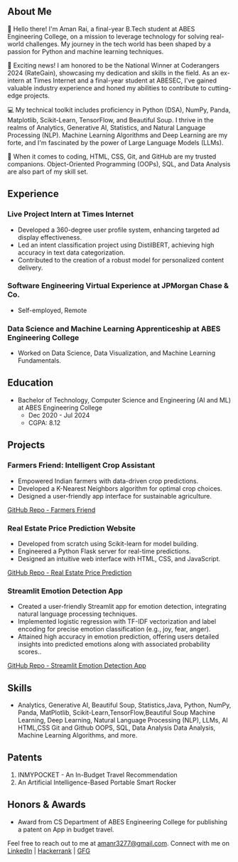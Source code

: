 

## About Me
👋 Hello there! I'm Aman Rai, a final-year B.Tech student at ABES Engineering College, on a mission to leverage technology for solving real-world challenges. My journey in the tech world has been shaped by a passion for Python and machine learning techniques.

🚀 Exciting news! I am honored to be the National Winner at Coderangers 2024 (RateGain), showcasing my dedication and skills in the field. As an ex-intern at Times Internet and a final-year student at ABESEC, I've gained valuable industry experience and honed my abilities to contribute to cutting-edge projects.

💻 My technical toolkit includes proficiency in Python (DSA), NumPy, Panda, Matplotlib, Scikit-Learn, TensorFlow, and Beautiful Soup. I thrive in the realms of Analytics, Generative AI, Statistics, and Natural Language Processing (NLP). Machine Learning Algorithms and Deep Learning are my forte, and I'm fascinated by the power of Large Language Models (LLMs).

🔧 When it comes to coding, HTML, CSS, Git, and GitHub are my trusted companions. Object-Oriented Programming (OOPs), SQL, and Data Analysis are also part of my skill set.
## Experience
### Live Project Intern at Times Internet
- Developed a 360-degree user profile system, enhancing targeted ad display effectiveness.
- Led an intent classification project using DistilBERT, achieving high accuracy in text data categorization.
- Contributed to the creation of a robust model for personalized content delivery.

### Software Engineering Virtual Experience at JPMorgan Chase & Co.
- Self-employed, Remote

### Data Science and Machine Learning Apprenticeship at ABES Engineering College
- Worked on Data Science, Data Visualization, and Machine Learning Fundamentals.

## Education
- Bachelor of Technology, Computer Science and Engineering (AI and ML) at ABES Engineering College
  - Dec 2020 - Jul 2024
  - CGPA: 8.12

## Projects
### Farmers Friend: Intelligent Crop Assistant
- Empowered Indian farmers with data-driven crop predictions.
- Developed a K-Nearest Neighbors algorithm for optimal crop choices.
- Designed a user-friendly app interface for sustainable agriculture.

[GitHub Repo - Farmers Friend](https://github.com/amanr3277/Farmers-Friend-Intelligent-Crop-Assistant)

### Real Estate Price Prediction Website
- Developed from scratch using Scikit-learn for model building.
- Engineered a Python Flask server for real-time predictions.
- Designed an intuitive web interface with HTML, CSS, and JavaScript.

[GitHub Repo - Real Estate Price Prediction](https://github.com/amanr3277/Real-Estate-Price-Prediction-Project)

### Streamlit Emotion Detection App
- Created a user-friendly Streamlit app for emotion detection, integrating natural language processing techniques.
- Implemented logistic regression with TF-IDF vectorization and label encoding for precise emotion classification (e.g.,
  joy, fear, anger).
- Attained high accuracy in emotion prediction, offering users detailed insights into predicted emotions along with
  associated probability scores..

[GitHub Repo - Streamlit Emotion Detection App](https://github.com/amanr3277/Streamlit-Emotion-Detection-App.git)



## Skills
- Analytics, Generative AI, Beautiful Soup, Statistics,Java, Python,
NumPy, Panda, MatPlotlib, Scikit-Learn,TensorFlow,Beautiful Soup
 Machine Learning, Deep Learning, Natural Language Processing (NLP), LLMs, AI
 HTML,CSS
 Git and Github
 OOPS, SQL, Data Analysis Data Analysis, Machine Learning Algorithms, and more.

## Patents
1. INMYPOCKET - An In-Budget Travel Recommendation
2. An Artificial Intelligence-Based Portable Smart Rocker

## Honors & Awards
- Award from CS Department of ABES Engineering College for publishing a patent on App in budget travel.

Feel free to reach out to me at [amanr3277@gmail.com](mailto:amanr3277@gmail.com).
Connect with me on [LinkedIn](https://www.linkedin.com/in/aman-rai-271496203/) | [Hackerrank](https://www.hackerrank.com/profile/2020B1531087) | [GFG](https://auth.geeksforgeeks.org/user/amanr3277)
